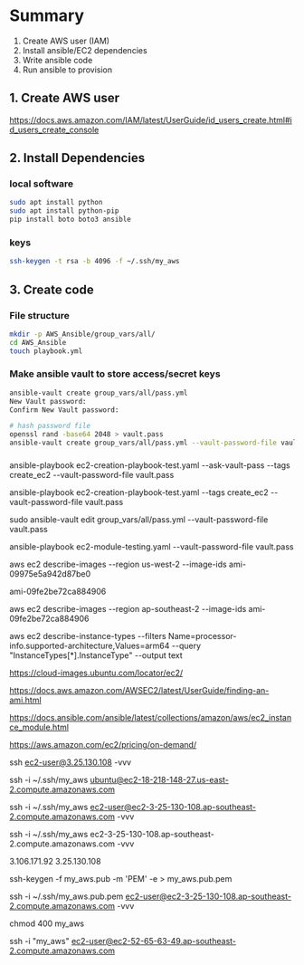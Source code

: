# Summary

1. Create AWS user (IAM)
2. Install ansible/EC2 dependencies
3. Write ansible code
4. Run ansible to provision


## 1. Create AWS user

https://docs.aws.amazon.com/IAM/latest/UserGuide/id_users_create.html#id_users_create_console

## 2. Install Dependencies

### local software

```sh
sudo apt install python
sudo apt install python-pip
pip install boto boto3 ansible
```

### keys

```sh
ssh-keygen -t rsa -b 4096 -f ~/.ssh/my_aws
```

## 3. Create code

### File structure

```sh
mkdir -p AWS_Ansible/group_vars/all/
cd AWS_Ansible
touch playbook.yml
```

### Make ansible vault to store access/secret keys

```sh
ansible-vault create group_vars/all/pass.yml
New Vault password:
Confirm New Vault password:

# hash password file 
openssl rand -base64 2048 > vault.pass
ansible-vault create group_vars/all/pass.yml --vault-password-file vault.pass
```

### 

ansible-playbook ec2-creation-playbook-test.yaml --ask-vault-pass --tags create_ec2 --vault-password-file vault.pass

ansible-playbook ec2-creation-playbook-test.yaml --tags create_ec2 --vault-password-file vault.pass

sudo ansible-vault edit group_vars/all/pass.yml --vault-password-file vault.pass

ansible-playbook ec2-module-testing.yaml --vault-password-file vault.pass

aws ec2 describe-images --region us-west-2 --image-ids ami-09975e5a942d87be0

ami-09fe2be72ca884906

aws ec2 describe-images --region ap-southeast-2 --image-ids ami-09fe2be72ca884906

aws ec2 describe-instance-types --filters Name=processor-info.supported-architecture,Values=arm64 --query "InstanceTypes[*].InstanceType" --output text

https://cloud-images.ubuntu.com/locator/ec2/

https://docs.aws.amazon.com/AWSEC2/latest/UserGuide/finding-an-ami.html

https://docs.ansible.com/ansible/latest/collections/amazon/aws/ec2_instance_module.html

https://aws.amazon.com/ec2/pricing/on-demand/

ssh ec2-user@3.25.130.108 -vvv

ssh -i ~/.ssh/my_aws ubuntu@ec2-18-218-148-27.us-east-2.compute.amazonaws.com

ssh -i ~/.ssh/my_aws ec2-user@ec2-3-25-130-108.ap-southeast-2.compute.amazonaws.com -vvv

ssh -i ~/.ssh/my_aws ec2-3-25-130-108.ap-southeast-2.compute.amazonaws.com -vvv

3.106.171.92
3.25.130.108

ssh-keygen -f my_aws.pub -m 'PEM' -e > my_aws.pub.pem

ssh -i ~/.ssh/my_aws.pub.pem ec2-user@ec2-3-25-130-108.ap-southeast-2.compute.amazonaws.com -vvv

chmod 400 my_aws

ssh -i "my_aws" ec2-user@ec2-52-65-63-49.ap-southeast-2.compute.amazonaws.com
